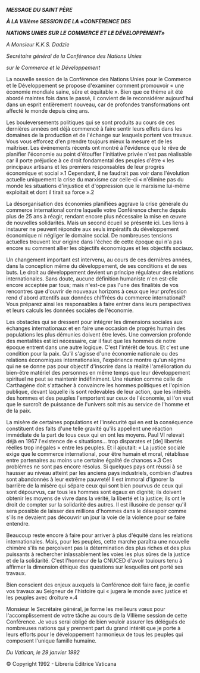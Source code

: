 ***MESSAG******E DU SAINT PÈRE***

***À LA VIIIème SESSION DE LA «CONFÉRENCE DES***

***NATIONS UNIES SUR LE COMMERCE ET LE DÉVELOPPEMENT»***

*A Monsieur K.K.S. Dadzie*

*Secrétaire général de la Conférence des Nations Unies*

*sur le Commerce et le Développement*

La nouvelle session de la Conférence des Nations Unies pour le Commerce et le Développement se propose d'examiner comment promouvoir « une économie mondiale saine, sûre et équitable ». Bien que ce thème ait été abordé maintes fois dans le passé, il convient de le reconsidérer aujourd'hui dans un esprit entièrement nouveau, car de profondes transformations ont affecté le monde depuis cinq ans.

Les bouleversements politiques qui se sont produits au cours de ces dernières années ont déjà commencé à faire sentir leurs effets dans les domaines de la production et de l'échange sur lesquels portent vos travaux. Vous vous efforcez d'en prendre toujours mieux la mesure et de les maîtriser. Les événements récents ont montré à l'évidence que le rêve de planifier l'économie au point d'étouffer l'initiative privée n'est pas réalisable car il porte préjudice à ce droit fondamental des peuples d'être « les principaux artisans et les premiers responsables de leur progrès économique et social ».1 Cependant, il ne faudrait pas voir dans l'évolution actuelle uniquement la crise du marxisme car celle-ci « n'élimine pas du monde les situations d'injustice et d'oppression que le marxisme lui-même exploitait et dont il tirait sa force ».2

La désorganisation des économies planifiées aggrave la crise générale du commerce international contre laquelle votre Conférence cherche depuis plus de 25 ans à réagir, rendant encore plus nécessaire la mise en œuvre de nouvelles solidarités. Mais un second écueil se présente ici. Les liens à instaurer ne peuvent répondre aux seuls impératifs du développement économique ni négliger le domaine social. De nombreuses tensions actuelles trouvent leur origine dans l'échec de cette époque qui n'a pas encore su comment allier les objectifs économiques et les objectifs sociaux.

Un changement important est intervenu, au cours de ces dernières années, dans la conception même du développement, de ses conditions et de ses buts. Le droit au développement devient un principe régulateur des relations internationales. Sans doute, aucune définition humaniste n'en est-elle encore acceptée par tous; mais n'est-ce pas l'une des finalités de vos rencontres que d'ouvrir de nouveaux horizons à ceux que leur profession rend d'abord attentifs aux données chiffrées du commerce international? Vous préparez ainsi les responsables à faire entrer dans leurs perspectives et leurs calculs les données sociales de l'économie.

Les obstacles qui se dressent pour intégrer les dimensions sociales aux échanges internationaux et en faire une occasion de progrès humain des populations les plus démunies doivent être levés. Une conversion profonde des mentalités est ici nécessaire, car il faut que les hommes de notre époque entrent dans une autre logique. C'est l'intérêt de tous. Et c'est une condition pour la paix. Qu'il s'agisse d'une économie nationale ou des relations économiques internationales, l'expérience montre qu'un régime qui ne se donne pas pour objectif d'inscrire dans la réalité l'amélioration du bien-être matériel des personnes en même temps que leur développement spirituel ne peut se maintenir indéfiniment. Une réunion comme celle de Carthagène doit s'attacher à convaincre les hommes politiques et l'opinion publique, devant laquelle ils sont redevables de leur action, que les intérêts des hommes et des peuples l'emportent sur ceux de l'économie, si l'on veut que le surcroît de puissance de l'univers soit mis au service de l'homme et de la paix.

La misère de certaines populations et l'insécurité qui en est la conséquence constituent des faits d'une telle gravité qu'ils appellent une réaction immédiate de la part de tous ceux qui en ont les moyens. Paul VI relevait déjà en 1967 l'existence de « situations... trop disparates et \[de\] libertés réelles trop inégales » entre les peuples. Et il ajoutait: « La justice sociale exige que le commerce international, pour être humain et moral, rétablisse entre partenaires au moins une certaine égalité de chances ».3 Ces problèmes ne sont pas encore résolus. Si quelques pays ont réussi à se hausser au niveau atteint par les anciens pays industriels, combien d'autres sont abandonnés à leur extrême pauvreté! Il est immoral d'ignorer la barrière de la misère qui sépare ceux qui sont bien pourvus de ceux qui sont dépourvus, car tous les hommes sont égaux en dignité; ils doivent obtenir les moyens de vivre dans la vérité, la liberté et la justice; ils ont le droit de compter sur la solidarité des autres. Il est illusoire de penser qu'il sera possible de laisser des millions d'hommes dans le désespoir comme s'ils ne devaient pas découvrir un jour la voie de la violence pour se faire entendre.

Beaucoup reste encore à faire pour arriver à plus d'équité dans les relations internationales. Mais, pour les peuples, cette marche paraîtra une nouvelle chimère s'ils ne perçoivent pas la détermination des plus riches et des plus puissants à rechercher inlassablement les voies les plus sûres de la justice et de la solidarité. C'est l'honneur de la CNUCED d'avoir touiours tenu à affirmer la dimension éthique des questions sur lesquelles ont porté ses travaux.

Bien conscient des enjeux auxquels la Conférence doit faire face, je confie vos travaux au Seigneur de l'histoire qui « jugera le monde avec justice et les peuples avec droiture ».4

Monsieur le Secrétaire général, je forme les meilleurs vœux pour l'accomplissement de votre tâche au cours de la VIIIème session de cette Conférence. Je vous serai obligé de bien vouloir assurer les délégués de nombreuses nations qui y prennent part du grand intérêt que je porte à leurs efforts pour le développement harmonieux de tous les peuples qui composent l'unique famille humaine.

*Du Vatican, le 29 janvier 1992*

© Copyright 1992 \- Libreria Editrice Vaticana